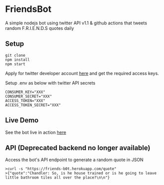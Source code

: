 # FriendsBot

A simple nodejs bot using twitter API v1.1 & github actions that tweets random F.R.I.E.N.D.S quotes daily

## Setup

```
git clone
npm install
npm start
```

Apply for twitter developer account [here](https://developer.twitter.com/en/apply-for-access) and get the required access keys.

Setup .env as below with twitter API secrets
```
CONSUMER_KEY="XXX"
CONSUMER_SECRET="XXX"
ACCESS_TOKEN="XXX"
ACCESS_TOKEN_SECRET="XXX"

```

## Live Demo

See the bot live in action [here](https://www.twitter.com/B1ngChandler)

## API (Deprecated backend no longer available)

Access the bot's API endpoint to generate a random quote in JSON
```
>curl -s "https://friends-b0t.herokuapp.com/quote"
>{"quote":"Chandler: So, is he house trained or is he going to leave little bathroom tiles all over the place?\n\n"}
```

